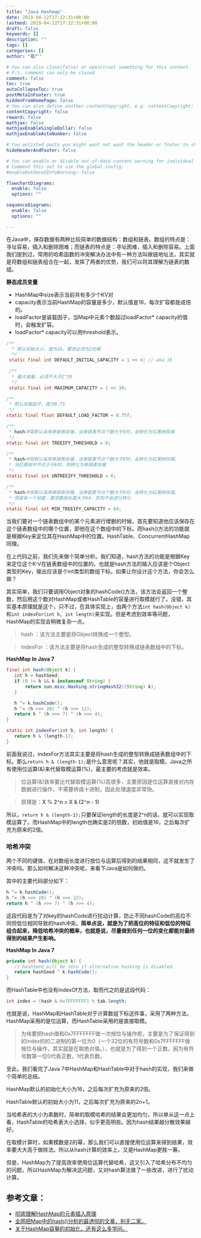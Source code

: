 ```yaml
---
title: "Java Hashmap"
date: 2019-04-22T17:22:31+08:00
lastmod: 2019-04-22T17:22:31+08:00
draft: false
keywords: []
description: ""
tags: []
categories: []
author: "瞿广"

# You can also close(false) or open(true) something for this content.
# P.S. comment can only be closed
comment: false
toc: true
autoCollapseToc: true
postMetaInFooter: true
hiddenFromHomePage: false
# You can also define another contentCopyright. e.g. contentCopyright: "This is another copyright."
contentCopyright: false
reward: false
mathjax: false
mathjaxEnableSingleDollar: false
mathjaxEnableAutoNumber: false

# You unlisted posts you might want not want the header or footer to show
hideHeaderAndFooter: false

# You can enable or disable out-of-date content warning for individual post.
# Comment this out to use the global config.
#enableOutdatedInfoWarning: false

flowchartDiagrams:
  enable: false
  options: ""

sequenceDiagrams: 
  enable: false
  options: ""

---
```


<!--more-->

在Java中，保存数据有两种比较简单的数据结构：数组和链表。数组的特点是：寻址容易，插入和删除困难；而链表的特点是：寻址困难，插入和删除容易。上面我们提到过，常用的哈希函数的冲突解决办法中有一种方法叫做链地址法，其实就是将数组和链表组合在一起，发挥了两者的优势，我们可以将其理解为链表的数组。


**静态成员变量**

- HashMap中size表示当前共有多少个KV对
- capacity表示当前HashMap的容量是多少，默认值是16，每次扩容都是成倍的。
- loadFactor是装载因子，当Map中元素个数超过loadFactor* capacity的值时，会触发扩容。
- loadFactor* capacity可以用threshold表示。


```java
/**
  * 默认初始大小，值为16，要求必须为2的幂
  */
 static final int DEFAULT_INITIAL_CAPACITY = 1 << 4; // aka 16
 
 /**
  * 最大容量，必须不大于2^30
  */
 static final int MAXIMUM_CAPACITY = 1 << 30;

/**
 * 默认加载因子，值为0.75
 */
static final float DEFAULT_LOAD_FACTOR = 0.75f;

/**
 * hash冲突默认采用单链表存储，当单链表节点个数大于8时，会转化为红黑树存储
 */
static final int TREEIFY_THRESHOLD = 8;

/**
 * hash冲突默认采用单链表存储，当单链表节点个数大于8时，会转化为红黑树存储。
 * 当红黑树中节点少于6时，则转化为单链表存储
 */
static final int UNTREEIFY_THRESHOLD = 6;

/**
 * hash冲突默认采用单链表存储，当单链表节点个数大于8时，会转化为红黑树存储。
 * 但是有一个前提：要求数组长度大于64，否则不会进行转化
 */
static final int MIN_TREEIFY_CAPACITY = 64;
```


当我们要对一个链表数组中的某个元素进行增删的时候，首先要知道他应该保存在这个链表数组中的哪个位置，即他在这个数组中的下标。而hash()方法的功能就是根据Key来定位其在HashMap中的位置。HashTable、ConcurrentHashMap同理。


在上代码之前，我们先来做个简单分析。我们知道，hash方法的功能是根据Key来定位这个K-V在链表数组中的位置的。也就是hash方法的输入应该是个Object类型的Key，输出应该是个int类型的数组下标。如果让你设计这个方法，你会怎么做？

其实简单，我们只要调用Object对象的hashCode()方法，该方法会返回一个整数，然后用这个数对HashMap或者HashTable的容量进行取模就行了。没错，其实基本原理就是这个，只不过，在具体实现上，由两个方法`int hash(Object k)`和`int indexFor(int h, int length)`来实现。但是考虑到效率等问题，HashMap的实现会稍微复杂一点。

>hash ：该方法主要是将Object转换成一个整型。

>indexFor ：该方法主要是将hash生成的整型转换成链表数组中的下标。


**HashMap In Java 7**

```java
final int hash(Object k) {
   int h = hashSeed;
   if (0 != h && k instanceof String) {
       return sun.misc.Hashing.stringHash32((String) k);
   }

   h ^= k.hashCode();
   h ^= (h >>> 20) ^ (h >>> 12);
   return h ^ (h >>> 7) ^ (h >>> 4);
}

static int indexFor(int h, int length) {
   return h & (length-1);
}
```

前面我说过，indexFor方法其实主要是将hash生成的整型转换成链表数组中的下标。那么`return h & (length-1);`是什么意思呢？其实，他就是取模。Java之所有使用位运算(&)来代替取模运算(%)，最主要的考虑就是效率。


>位运算(&)效率要比代替取模运算(%)高很多，主要原因是位运算直接对内存数据进行操作，不需要转成十进制，因此处理速度非常快。

>原理是：**X % 2^n = X & (2^n - 1)**

所以，`return h & (length-1);`只要保证length的长度是2^n的话，就可以实现取模运算了。而HashMap中的length也确实是2的倍数，初始值是16，之后每次扩充为原来的2倍。



### 哈希冲突

两个不同的键值，在对数组长度进行按位与运算后得到的结果相同，这不就发生了冲突吗。那么如何解决这种冲突呢，来看下Java是如何做的。

其中的主要代码部分如下：

```java
h ^= k.hashCode();
h ^= (h >>> 20) ^ (h >>> 12);
return h ^ (h >>> 7) ^ (h >>> 4);
```

这段代码是为了对key的hashCode进行扰动计算，防止不同hashCode的高位不同但低位相同导致的hash冲突。**简单点说，就是为了把高位的特征和低位的特征组合起来，降低哈希冲突的概率，也就是说，尽量做到任何一位的变化都能对最终得到的结果产生影响。**


**HashMap In Java 7**

```java
private int hash(Object k) {
   // hashSeed will be zero if alternative hashing is disabled.
   return hashSeed ^ k.hashCode();
}
```

而HashTable中也没有indexOf方法，取而代之的是这段代码：
```java
int index = (hash & 0x7FFFFFFF) % tab.length;
```
也就是说，HashMap和HashTable对于计算数组下标这件事，采用了两种方法。HashMap采用的是位运算，而HashTable采用的是直接取模。

>为啥要把hash值和0x7FFFFFFF做一次按位与操作呢，主要是为了保证得到的index的的二进制的第一位为0（一个32位的有符号数和0x7FFFFFFF做按位与操作，其实就是在取绝对值。），也就是为了得到一个正数。因为有符号数第一位0代表正数，1代表负数。

至此，我们看完了Java 7中HashMap和HashTable中对于hash的实现，我们来做个简单的总结。

HashMap默认的初始化大小为16，之后每次扩充为原来的2倍。

HashTable默认的初始大小为11，之后每次扩充为原来的2n+1。

当哈希表的大小为素数时，简单的取模哈希的结果会更加均匀，所以单从这一点上看，HashTable的哈希表大小选择，似乎更高明些。因为hash结果越分散效果越好。

在取模计算时，如果模数是2的幂，那么我们可以直接使用位运算来得到结果，效率要大大高于做除法。所以从hash计算的效率上，又是HashMap更胜一筹。

但是，HashMap为了提高效率使用位运算代替哈希，这又引入了哈希分布不均匀的问题，所以HashMap为解决这问题，又对hash算法做了一些改进，进行了扰动计算。



## 参考文章：

- [彻底理解HashMap的元素插入原理](https://mp.weixin.qq.com/s?src=11&timestamp=1556189793&ver=1568&signature=n-rCQjLgj0xxhoHvKm79lCUYC8otDb0oq0lQzSmLVEdlzwDoraWwLZP0YmNaB-*1MmGkAOVJhhjinpf2slMhp-YfKVSAd2ijgcPVZNnCoN65DVz6ijkbJBPPZrPbN4c5&new=1)
- [全网把Map中的hash()分析的最透彻的文章，别无二家。](http://mp.weixin.qq.com/s?__biz=MzI3NzE0NjcwMg==&mid=2650120877&idx=1&sn=401bb7094d41918f1a6e142b6c66aaac&chksm=f36bbf8cc41c369aa44c319942b06ca0f119758b22e410e8f705ba56b9ac6d4042fe686dbed4&scene=21#wechat_redirect)
- [关于HashMap容量的初始化，还有这么多学问。](http://mp.weixin.qq.com/s?__biz=MzI3NzE0NjcwMg==&mid=2650121359&idx=1&sn=c63d62be1a36db675c62e341044f10e0&chksm=f36bb9aec41c30b8b369428db1286d3de9bc04675057cde49632f3ba50db2d0a69451d6ec080&scene=21#wechat_redirect)